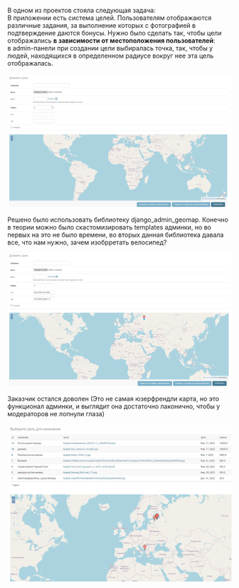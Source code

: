 В одном из проектов стояла следующая задача:\
В приложении есть система целей. Пользователям отображаются различные задания, за выполнение которых с фотографией в подтверждение даются бонусы. Нужно было сделать так, чтобы цели отображались **в зависимости от местоположения пользователей**:\
в admin-панели при создании цели выбиралась точка, так, чтобы у людей, находящихся в определенном радиусе вокруг нее эта цель отображалась.\
\
![](/admin/admin-geomap/images/img.png "img 1")\
\
Решено было использовать библиотеку django_admin_geomap. Конечно в теории можно было скастомизировать templates админки, но во первых на это не было времени, во вторых данная библиотека давала все, что нам нужно, зачем изобрретать велосипед?\
\
![](/admin/admin-geomap/images/img_1.png "img 1")\
\
Заказчик остался доволен (Это не самая юзерфрендли карта, но это функционал админки, и выглядит она достаточно лаконично, чтобы у модераторов не лопнули глаза)\
\
![](/admin/admin-geomap/images/img_2.png "img 1")